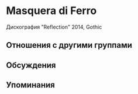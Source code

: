 # Masquera di Ferro

Дискография
"Reflection" 2014, Gothic

## Отношения с другими группами


## Обсуждения


## Упоминания

